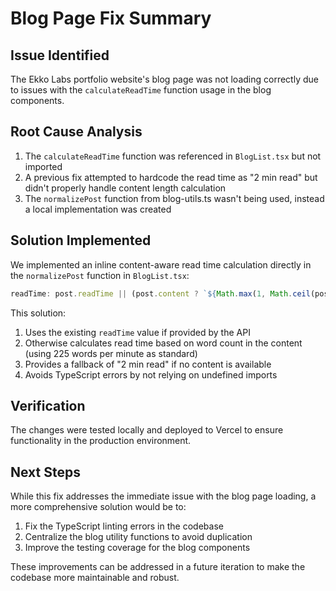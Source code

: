 # Blog Page Fix Summary

## Issue Identified

The Ekko Labs portfolio website's blog page was not loading correctly due to issues with the `calculateReadTime` function usage in the blog components.

## Root Cause Analysis

1. The `calculateReadTime` function was referenced in `BlogList.tsx` but not imported
2. A previous fix attempted to hardcode the read time as "2 min read" but didn't properly handle content length calculation
3. The `normalizePost` function from blog-utils.ts wasn't being used, instead a local implementation was created

## Solution Implemented

We implemented an inline content-aware read time calculation directly in the `normalizePost` function in `BlogList.tsx`:

```typescript
readTime: post.readTime || (post.content ? `${Math.max(1, Math.ceil(post.content.trim().split(/\s+/).length / 225))} min read` : "2 min read"),
```

This solution:

1. Uses the existing `readTime` value if provided by the API
2. Otherwise calculates read time based on word count in the content (using 225 words per minute as standard)
3. Provides a fallback of "2 min read" if no content is available
4. Avoids TypeScript errors by not relying on undefined imports

## Verification

The changes were tested locally and deployed to Vercel to ensure functionality in the production environment.

## Next Steps

While this fix addresses the immediate issue with the blog page loading, a more comprehensive solution would be to:

1. Fix the TypeScript linting errors in the codebase
2. Centralize the blog utility functions to avoid duplication
3. Improve the testing coverage for the blog components

These improvements can be addressed in a future iteration to make the codebase more maintainable and robust.
